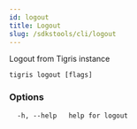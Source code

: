 ```yaml
---
id: logout
title: Logout
slug: /sdkstools/cli/logout
---
```


Logout from Tigris instance

```shell
tigris logout [flags]
```

### Options

```
  -h, --help   help for logout
```

